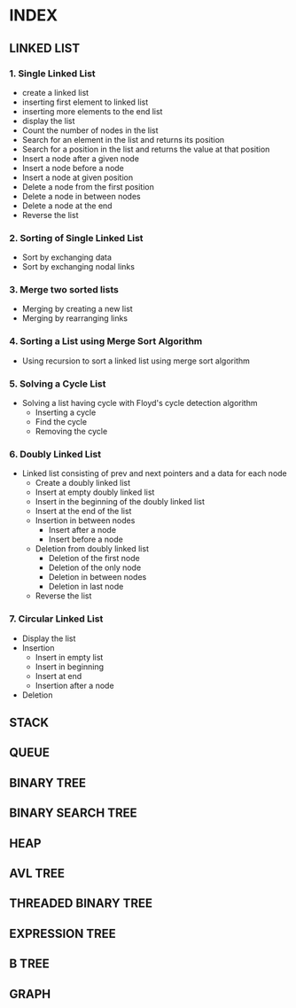 # INDEX

## LINKED LIST

### 1. Single Linked List

- create a linked list
- inserting first element to linked list
- inserting more elements to the end list
- display the list
- Count the number of nodes in the list
- Search for an element in the list and returns its position
- Search for a position in the list and returns the value at that position
- Insert a node after a given node
- Insert a node before a node
- Insert a node at given position
- Delete a node from the first position
- Delete a node in between nodes
- Delete a node at the end
- Reverse the list

### 2. Sorting of Single Linked List

- Sort by exchanging data
- Sort by exchanging nodal links

### 3. Merge two sorted lists

- Merging by creating a new list
- Merging by rearranging links

### 4. Sorting a List using Merge Sort Algorithm

- Using recursion to sort a linked list using merge sort algorithm

### 5. Solving a Cycle List

- Solving a list having cycle with Floyd's cycle detection algorithm
  - Inserting a cycle
  - Find the cycle
  - Removing the cycle

### 6. Doubly Linked List

- Linked list consisting of prev and next pointers and a data for each node
  - Create a doubly linked list
  - Insert at empty doubly linked list
  - Insert in the beginning of the doubly linked list
  - Insert at the end of the list
  - Insertion in between nodes
    - Insert after a node
    - Insert before a node
  - Deletion from doubly linked list
    - Deletion of the first node
    - Deletion of the only node
    - Deletion in between nodes
    - Deletion in last node
  - Reverse the list

### 7. Circular Linked List

- Display the list
- Insertion
  - Insert in empty list
  - Insert in beginning
  - Insert at end
  - Insertion after a node
- Deletion

## STACK

## QUEUE

## BINARY TREE

## BINARY SEARCH TREE

## HEAP

## AVL TREE

## THREADED BINARY TREE

## EXPRESSION TREE

## B TREE

## GRAPH
